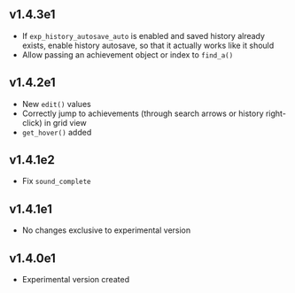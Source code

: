 ## v1.4.3e1
- If `exp_history_autosave_auto` is enabled and saved history already exists, enable history autosave, so that it actually works like it should
- Allow passing an achievement object or index to `find_a()`

## v1.4.2e1
- New `edit()` values
- Correctly jump to achievements (through search arrows or history right-click) in grid view
- `get_hover()` added

## v1.4.1e2
- Fix `sound_complete`

## v1.4.1e1
- No changes exclusive to experimental version

## v1.4.0e1
- Experimental version created